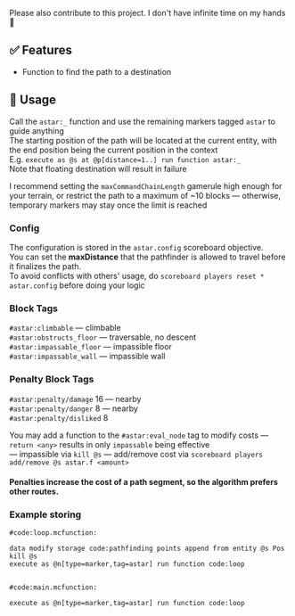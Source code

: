 Please also contribute to this project. I don't have infinite time on my hands 🥺

## ✅ Features
- Function to find the path to a destination

## 📖 Usage
Call the `astar:_` function and use the remaining markers tagged `astar` to guide anything\
The starting position of the path will be located at the current entity, with the end position being the current position in the context\
E.g. `execute as @s at @p[distance=1..] run function astar:_`\
Note that floating destination will result in failure

I recommend setting the `maxCommandChainLength` gamerule high enough for your terrain, or restrict the path to a maximum of ~10 blocks — otherwise, temporary markers may stay once the limit is reached

### Config
The configuration is stored in the `astar.config` scoreboard objective.\
You can set the **maxDistance** that the pathfinder is allowed to travel before it finalizes the path.\
To avoid conflicts with others' usage, do `scoreboard players reset * astar.config` before doing your logic
### Block Tags
`#astar:climbable` — climbable\
`#astar:obstructs_floor` — traversable, no descent\
`#astar:impassable_floor` — impassible floor\
`#astar:impassable_wall` — impassible wall

### Penalty Block Tags
`#astar:penalty/damage` 16 — nearby\
`#astar:penalty/danger` 8 — nearby\
`#astar:penalty/disliked` 8

You may add a function to the `#astar:eval_node` tag to modify costs — `return <any>` results in only `impassable` being effective\
— impassible via `kill @s` — add/remove cost via `scoreboard players add/remove @s astar.f <amount>`
#### Penalties increase the cost of a path segment, so the algorithm prefers other routes.

### Example storing
```
#code:loop.mcfunction:

data modify storage code:pathfinding points append from entity @s Pos
kill @s
execute as @n[type=marker,tag=astar] run function code:loop


#code:main.mcfunction:

execute as @n[type=marker,tag=astar] run function code:loop
```